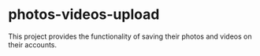 # photos-videos-upload
This project provides the functionality of saving their photos and videos on their accounts. 
